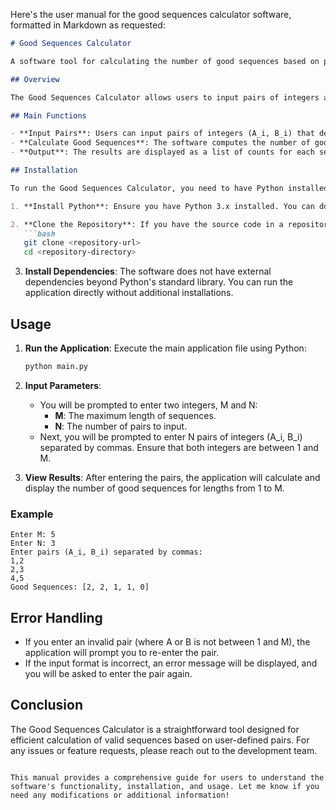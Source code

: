Here's the user manual for the good sequences calculator software, formatted in Markdown as requested:

```markdown
# Good Sequences Calculator

A software tool for calculating the number of good sequences based on pairs of integers.

## Overview

The Good Sequences Calculator allows users to input pairs of integers and calculates the number of valid contiguous subsequences of specified lengths. This tool is particularly useful for applications that require sequence validation based on predefined criteria.

## Main Functions

- **Input Pairs**: Users can input pairs of integers (A_i, B_i) that define valid positions.
- **Calculate Good Sequences**: The software computes the number of good sequences for lengths ranging from 1 to M based on the provided pairs.
- **Output**: The results are displayed as a list of counts for each sequence length.

## Installation

To run the Good Sequences Calculator, you need to have Python installed on your system. Follow these steps to set up the environment:

1. **Install Python**: Ensure you have Python 3.x installed. You can download it from [python.org](https://www.python.org/downloads/).

2. **Clone the Repository**: If you have the source code in a repository, clone it using:
   ```bash
   git clone <repository-url>
   cd <repository-directory>
   ```

3. **Install Dependencies**: The software does not have external dependencies beyond Python's standard library. You can run the application directly without additional installations.

## Usage

1. **Run the Application**: Execute the main application file using Python:
   ```bash
   python main.py
   ```

2. **Input Parameters**:
   - You will be prompted to enter two integers, M and N:
     - **M**: The maximum length of sequences.
     - **N**: The number of pairs to input.
   - Next, you will be prompted to enter N pairs of integers (A_i, B_i) separated by commas. Ensure that both integers are between 1 and M.

3. **View Results**: After entering the pairs, the application will calculate and display the number of good sequences for lengths from 1 to M.

### Example

```plaintext
Enter M: 5
Enter N: 3
Enter pairs (A_i, B_i) separated by commas:
1,2
2,3
4,5
Good Sequences: [2, 2, 1, 1, 0]
```

## Error Handling

- If you enter an invalid pair (where A or B is not between 1 and M), the application will prompt you to re-enter the pair.
- If the input format is incorrect, an error message will be displayed, and you will be asked to enter the pair again.

## Conclusion

The Good Sequences Calculator is a straightforward tool designed for efficient calculation of valid sequences based on user-defined pairs. For any issues or feature requests, please reach out to the development team.

```

This manual provides a comprehensive guide for users to understand the software's functionality, installation, and usage. Let me know if you need any modifications or additional information!